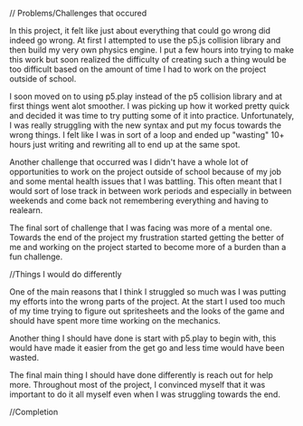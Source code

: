 // Problems/Challenges that occured

In this project, it felt like just about everything that could go wrong did indeed go wrong. At first I attempted to use the p5.js collision library and then build my very own physics engine. I put a few hours into trying to make this work but soon realized the difficulty of creating such a thing would be too difficult based on the amount of time I had to work on the project outside of school.

I soon moved on to using p5.play instead of the p5 collision library and at first things went alot smoother. I was picking up how it worked pretty quick and decided it was time to try putting some of it into practice. Unfortunately, I was really struggling with the new syntax and put my focus towards the wrong things. I felt like I was in sort of a loop and ended up "wasting" 10+ hours just writing and rewriting all to end up at the same spot.

Another challenge that occurred was I didn't have a whole lot of opportunities to work on the project outside of school because of my job and some mental health issues that I was battling. This often meant that I would sort of lose track in between work periods and especially in between weekends and come back not remembering everything and having to realearn.

The final sort of challenge that I was facing was more of a mental one. Towards the end of the project my frustration started getting the better of me and working on the project started to become more of a burden than a fun challenge.


//Things I would do differently

One of the main reasons that I think I struggled so much was I was putting my efforts into the wrong parts of the project. At the start I used too much of my time trying to figure out spritesheets and the looks of the game and should have spent more time working on the mechanics.

Another thing I should have done is start with p5.play to begin with, this would have made it easier from the get go and less time would have been wasted.

The final main thing I should have done differently is reach out for help more. Throughout most of the project, I convinced myself that it was important to do it all myself even when I was struggling towards the end.

//Completion
